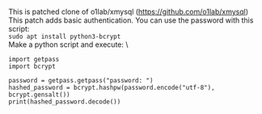 This is patched clone of o1lab/xmysql (https://github.com/o1lab/xmysql)
\
This patch adds basic authentication. You can use the password with this script:
\
`sudo apt install python3-bcrypt`
\
Make a python script and execute: \

```
import getpass
import bcrypt

password = getpass.getpass("password: ")
hashed_password = bcrypt.hashpw(password.encode("utf-8"), bcrypt.gensalt())
print(hashed_password.decode())
```

    


